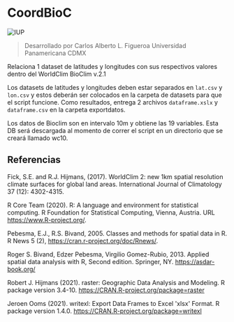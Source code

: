 # CoordBioC

![IUP](https://i.imgur.com/1ZrTdQ3.png)

> Desarrollado por Carlos Alberto L. Figueroa
> Universidad Panamericana CDMX

Relaciona 1 dataset de latitudes y longitudes  con sus respectivos valores dentro del WorldClim BioClim v.2.1

Los datasets de latitudes y longitudes deben estar separados en ```lat.csv``` y ```lon.csv``` y estos deberán ser colocados en la carpeta de datasets para que el script funcione.
Como resultados, entrega 2 archivos ```dataframe.xslx``` y ```dataframe.csv``` en la carpeta exportdatos.

Los datos de Bioclim son en intervalo 10m y obtiene las 19 variables. Esta DB será descargada al momento de correr el script en un directorio que se creará llamado wc10.

## Referencias

Fick, S.E. and R.J. Hijmans, (2017). WorldClim 2: new 1km spatial resolution 
  climate surfaces for global land areas. 
  International Journal of Climatology 37 (12): 4302-4315.

R Core Team (2020). R: A language and environment for statistical
  computing. R Foundation for Statistical Computing, Vienna, Austria.
  URL https://www.R-project.org/.
  
Pebesma, E.J., R.S. Bivand, 2005. Classes and methods for spatial
  data in R. R News 5 (2), https://cran.r-project.org/doc/Rnews/.
  
Roger S. Bivand, Edzer Pebesma, Virgilio Gomez-Rubio, 2013. Applied
  spatial data analysis with R, Second edition. Springer, NY.
  https://asdar-book.org/
  
Robert J. Hijmans (2021). raster: Geographic Data Analysis and
  Modeling. R package version 3.4-10.
  https://CRAN.R-project.org/package=raster
 
Jeroen Ooms (2021). writexl: Export Data Frames to Excel 'xlsx'
  Format. R package version 1.4.0.
  https://CRAN.R-project.org/package=writexl
